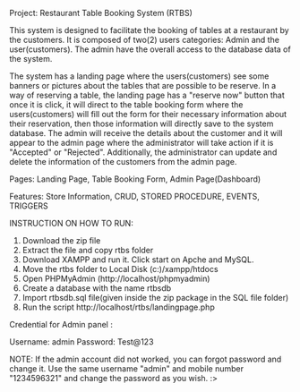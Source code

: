 Project: Restaurant Table Booking System (RTBS)

This system is designed to facilitate the booking of tables at a restaurant by the customers. It is composed of two(2) users categories: Admin and the user(customers). The admin have the overall access to the database data of the system.

The system has a landing page where the users(customers) see some banners or pictures about the tables that are possible to be reserve. In a way of reserving a table, the landing page has a "reserve now" button that once it is click, it will direct to the table booking form where the users(customers) will fill out the form for their necessary information about their reservation, then those information will directly save to the system database. The admin will receive the details about the customer and it will appear to the admin page where the administrator will take action if it is "Accepted" or "Rejected". Additionally, the administrator can update and delete the information of the customers from the admin page.

Pages: Landing Page, Table Booking Form, Admin Page(Dashboard)

Features: Store Information, CRUD, STORED PROCEDURE, EVENTS, TRIGGERS

INSTRUCTION ON HOW TO RUN:

1. Download the zip file
2. Extract the file and copy rtbs folder
3. Download XAMPP and run it. Click start on Apche and MySQL.
4. Move the rtbs folder to Local Disk (c:)/xampp/htdocs
5. Open PHPMyAdmin (http://localhost/phpmyadmin)
6. Create a database with the name rtbsdb
6. Import rtbsdb.sql file(given inside the zip package in the SQL file folder)
7. Run the script http://localhost/rtbs/landingpage.php


Credential for Admin panel :

Username: admin
Password: Test@123


NOTE:
 If the admin account did not worked, you can forgot password and change it. Use the same username "admin" and mobile number "1234596321" and change the password as you wish. :>
